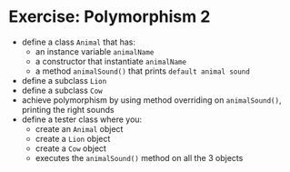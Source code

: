 # Exercise: Polymorphism 2
* define a class `Animal` that has:
  * an instance variable `animalName`
  * a constructor that instantiate `animalName`
  * a method `animalSound()` that prints `default animal sound`
* define a subclass `Lion`
* define a subclass `Cow`
* achieve polymorphism by using method overriding on `animalSound()`, printing the right sounds
* define a tester class where you:
  * create an `Animal` object
  * create a `Lion` object
  * create a `Cow` object
  * executes the `animalSound()` method on all the 3 objects
